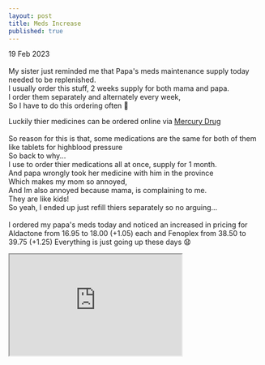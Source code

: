 ```yaml
---
layout: post
title: Meds Increase
published: true
---
```

19 Feb 2023
<br>
<br>
My sister just reminded me that Papa's meds maintenance supply today needed to be replenished.
<br>
I usually order this stuff, 2 weeks supply for both mama and  papa.
<br>
I order them separately and alternately every week, 
<br>
So I have to do this ordering often 😬
<br>
<!--more-->
Luckily thier medicines can be ordered online via [Mercury Drug](https://www.mercurydrug.com/orderonline.html)
<br>
<br>
So reason for this is that, some medications are the same for both of them
<br>
like tablets for highblood pressure
<br>
So back to why...
<br>
I use to order thier medications all at once, supply for 1 month.
<br>
And papa wrongly took her medicine with him in the province
<br>
Which makes my mom so annoyed, 
<br>
And Im also annoyed because mama, is complaining to me.
<br>
They are like kids!
<br>
So yeah, I ended up just refill thiers separately so no arguing...
<br>
<br>
I ordered my papa's meds today and noticed an increased in pricing for Aldactone from 16.95 to 18.00 (+1.05)  each and Fenoplex from 38.50 to 39.75 (+1.25)
Everything is just going up these days 😧
<br>
<iframe src="https://drive.google.com/file/d/1Z72lMmL3FZjsPheYADNSUxJu-LDHBDoY/preview" width="340" height="200" allow="autoplay"></iframe>
